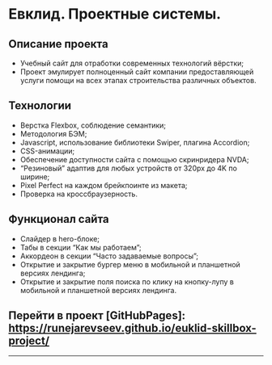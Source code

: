 # Евклид. Проектные системы.

## Описание проекта
* Учебный сайт для отработки современных технологий вёрстки;
* Проект эмулирует полноценный сайт компании предоставляющей услуги помощи на всех этапах строительства различных объектов.

## Технологии

* Верстка Flexbox, соблюдение семантики;
* Методология БЭМ;
* Javascript, использование библиотеки Swiper, плагина Accordion;
* CSS-анимации;
* Обеспечение доступности сайта с помощью скринридера NVDA;
* “Резиновый” адаптив для любых устройств от 320px до 4K по ширине;
* Pixel Perfect на каждом брейкпоинте из макета;
* Проверка на кроссбраузерность.

## Функционал сайта

*	Слайдер в hero-блоке;
*	Табы в секции “Как мы работаем”;
*	Аккордеон в секции “Часто задаваемые вопросы”;
*	Открытие и закрытие бургер меню в мобильной и планшетной версиях лендинга;
*	Открытие и закрытие поля поиска по клику на кнопку-лупу в мобильной и планшетной версиях лендинга.

## Перейти в проект [GitHubPages]: https://runejarevseev.github.io/euklid-skillbox-project/

***
